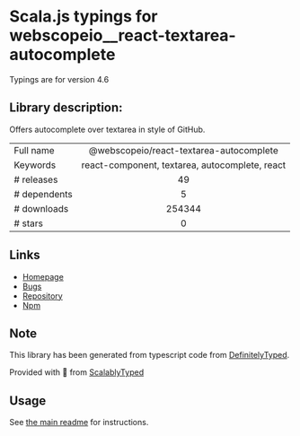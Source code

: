 
# Scala.js typings for webscopeio__react-textarea-autocomplete

Typings are for version 4.6

## Library description:
Offers autocomplete over textarea in style of GitHub.

|                    |                 |
| ------------------ | :-------------: |
| Full name          | @webscopeio/react-textarea-autocomplete |
| Keywords           | react-component, textarea, autocomplete, react |
| # releases         | 49 |
| # dependents       | 5 |
| # downloads        | 254344 |
| # stars            | 0 |

## Links
- [Homepage](https://github.com/webscopeio/react-textarea-autocomplete)
- [Bugs](https://github.com/webscopeio/react-textarea-autocomplete/issues)
- [Repository](https://github.com/webscopeio/react-textarea-autocomplete)
- [Npm](https://www.npmjs.com/package/%40webscopeio%2Freact-textarea-autocomplete)
    


## Note
This library has been generated from typescript code from [DefinitelyTyped](https://definitelytyped.org).

Provided with :purple_heart: from [ScalablyTyped](https://github.com/oyvindberg/ScalablyTyped)

## Usage
See [the main readme](../../readme.md) for instructions.


